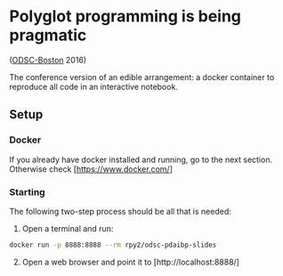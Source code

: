 # Polyglot programming is being pragmatic
([ODSC-Boston](https://www.odsc.com/boston/) 2016)

The conference version of an edible arrangement: a docker container
to reproduce all code in an interactive notebook.

## Setup

### Docker

If you already have docker installed and running, go to the next section.
Otherwise check [https://www.docker.com/]

### Starting

The following two-step process should be all that is needed:

1. Open a terminal and run:

```bash
docker run -p 8888:8888 --rm rpy2/odsc-pdaibp-slides
```

2. Open a web browser and point it to [http://localhost:8888/]

